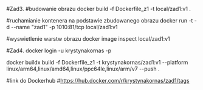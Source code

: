 #Zad3.
#budowanie obrazu
docker build -f Dockerfile_z1 -t local/zad1:v1 .


#ruchamianie kontenera na podstawie zbudowanego obrazu
docker run -t -d --name "zad1" -p 1010:81/tcp local/zad1:v1

#wyswietlenie warstw obrazu
docker image inspect local/zad1:v1

#Zad4.
docker login -u krystynakornas -p

docker buildx build -f Dockerfile_z1 -t krystynakornas/zad1:v1 --platform linux/arm64,linux/amd64,linux/ppc64le,linux/arm/v7 --push .

#link do Dockerhub
#https://hub.docker.com/r/krystynakornas/zad1/tags


